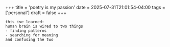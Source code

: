 +++
title = 'poetry is my passion'
date = 2025-07-31T21:01:54-04:00
tags = ['personal']
draft = false
+++

```
this ive learned:
human brain is wired to two things
- finding patterns
- searching for meaning
and confusing the two
```
